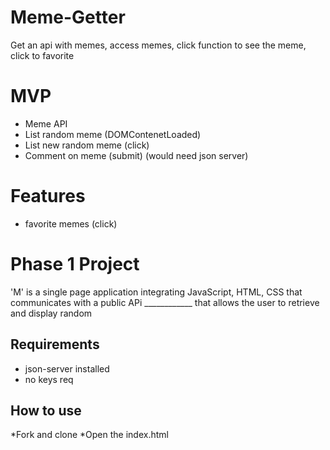 # Meme-Getter
Get an api with memes, access memes, click function to see the meme, click to favorite
# MVP 
* Meme API
* List random meme (DOMContenetLoaded)
* List new random meme (click)
* Comment on meme (submit) (would need json server)

# Features
* favorite memes (click)


# Phase 1 Project
'M' is a single page application integrating JavaScript, HTML, CSS that communicates with a public APi ____________ that allows the user to retrieve and display random 

## Requirements
* json-server installed
* no keys req


## How to use
*Fork and clone
*Open the index.html

